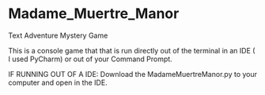 # Madame_Muertre_Manor
Text Adventure Mystery Game

This is a console game that that is run directly out of the terminal in an IDE ( I used PyCharm) or out of your Command Prompt.

IF RUNNING OUT OF A IDE:
            Download the MadameMuertreManor.py to your computer and open in the IDE.

            
